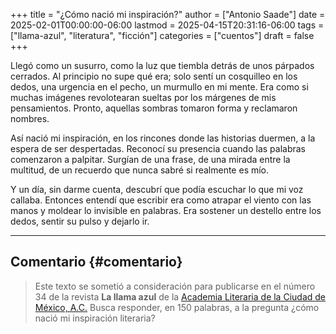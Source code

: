 +++
title = "¿Cómo nació mi inspiración?"
author = ["Antonio Saade"]
date = 2025-02-01T00:00:00-06:00
lastmod = 2025-04-15T20:31:16-06:00
tags = ["llama-azul", "literatura", "ficción"]
categories = ["cuentos"]
draft = false
+++

Llegó como un susurro, como la luz que tiembla detrás de unos párpados cerrados. Al principio no supe qué era; solo sentí un cosquilleo en los dedos, una urgencia en el pecho, un murmullo en mi mente. Era como si muchas imágenes revolotearan sueltas por los márgenes de mis pensamientos. Pronto, aquellas sombras tomaron forma y reclamaron nombres.

Así nació mi inspiración, en los rincones donde las historias duermen, a la espera de ser despertadas. Reconocí su presencia cuando las palabras comenzaron a palpitar. Surgían de una frase, de una mirada entre la multitud, de un recuerdo que nunca sabré si realmente es mío.

Y un día, sin darme cuenta, descubrí que podía escuchar lo que mi voz callaba. Entonces entendí que escribir era como atrapar el viento con las manos y moldear lo invisible en palabras. Era sostener un destello entre los dedos, sentir su pulso y dejarlo ir.

---


## Comentario {#comentario}

> Este texto se sometió a consideración para publicarse en el número 34 de la revista **La llama azul** de la [Academia Literaria de la Ciudad de México, A.C.](https://www.facebook.com/acalitem/) Busca responder, en 150 palabras, a la pregunta ¿cómo nació mi inspiración literaria?
